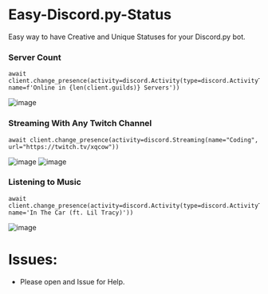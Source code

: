 # Easy-Discord.py-Status
Easy way to have Creative and Unique Statuses for your Discord.py bot.

### Server Count
```
await client.change_presence(activity=discord.Activity(type=discord.ActivityType.playing, name=f'Online in {len(client.guilds)} Servers'))
```
![image](https://user-images.githubusercontent.com/93454464/152406794-fc62d3f2-25e4-4666-a81d-381b55186f18.png)

### Streaming With Any Twitch Channel
```
await client.change_presence(activity=discord.Streaming(name="Coding", url="https://twitch.tv/xqcow"))
```
![image](https://user-images.githubusercontent.com/93454464/152407269-7c32de17-6d9a-4238-b200-2eb9cda9de4c.png)
![image](https://user-images.githubusercontent.com/93454464/152407265-92321e30-97e2-4104-bfa4-7705098fc54f.png)

### Listening to Music
```
await client.change_presence(activity=discord.Activity(type=discord.ActivityType.listening, name='In The Car (ft. Lil Tracy)'))
```
![image](https://user-images.githubusercontent.com/93454464/152407474-62a6e159-6c3e-4859-824d-937cc412f922.png)

# Issues:

* Please open and Issue for Help.

